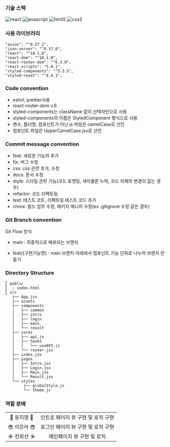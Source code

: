 ### 기술 스택
![react](https://img.shields.io/badge/-react-58c3ff?labelColor=white&logo=React)
![javascript](https://img.shields.io/badge/-javascript-ffd700?labelColor=white&logo=JavaScript)
![html5](https://img.shields.io/badge/-html5-fe765a?labelColor=white&logo=HTML5)
![css3](https://img.shields.io/badge/-css3-white?labelColor=blue&logo=CSS3)

### 사용 라이브러리
```
"axios": "^0.27.2",
"json-server": "^0.17.0",
"react": "^18.1.0",
"react-dom": "^18.1.0",
"react-router-dom": "^6.3.0",
"react-scripts": "5.0.1",
"styled-components": "^5.3.5",
"styled-reset": "^4.4.1",
```

### Code convention
- eslint, prettier사용
- react-router-dom v.6
- styled-components는 className 없이 선택자만으로 사용
- styled-components의 이름은 StyledComponent 형식으로 사용
- 변수, 폴더명, 컴포넌트가 아닌 js 파일은 camelCase로 선언
- 컴포넌트 파일은 UpperCamelCase.jsx로 선언


### Commit message convention
- feat: 새로운 기능의 추가  
- fix: 버그 수정
- css: css 관련 추가, 수정
- docs: 문서 수정
- style: 스타일 관련 기능(코드 포맷팅, 세미콜론 누락, 코드 자체의 변경이 없는 경우)
- refactor: 코드 리팩토링
- test: 테스트 코트, 리팩토링 테스트 코드 추가
- chore: 빌드 업무 수정, 패키지 매니저 수정(ex .gitignore 수정 같은 경우)


### Git Branch convention
Git Flow 방식

+ main : 최종적으로 배포되는 브랜치

+ feat/{구현기능명} : main 브랜치 아래에서 컴포넌트 기능 단위로 나누어 브랜치 만들기


### Directory Structure
```
⎡ public
⎜  ⎿ index.html
⎣ src
   ├── App.jsx
   ├── assets
   ├── components
   │   ├── common 
   │   ├── intro
   │   ├── login
   │   ├── main
   │   └── result
   ├── cores
   │   ├── api.js
   │   ├── hooks
   │   │   └── useAPI.js
   │   └── router.jsx
   ├── index.jsx
   ├── pages
   │   ├── Intro.jsx
   │   ├── Login.jsx
   │   ├── Main.jsx
   │   └── Result.jsx
   └── styles
        ├── globalStyle.js
        └── theme.js
```

### 역할 분배

<table>
    <tr align="center">
        <td>
           💛 윤지영 💛
        </td>
        <td>
           인트로 페이지 뷰 구현 및 로직 구현
        </td>
    </tr>
    <tr align="center">
        <td>
            😎 이은아 😎
        </td>
        <td>
            로그인 페이지 뷰 구현 및 로직 구현
        </td>
    </tr>
    <tr align="center">
        <td>
            ☀️ 전희선 ☀️
        </td>
        <td>
           메인페이지 뷰 구현 및 로직 
        </td>
    </tr>
</table>
